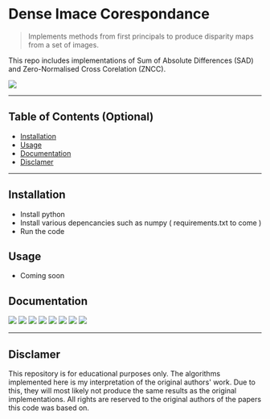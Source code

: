 # Dense Imace Corespondance

> Implements methods from first principals to produce disparity maps from a set of images.

This repo includes implementations of Sum of Absolute Differences (SAD) and Zero-Normalised Cross Corelation (ZNCC).

![](/mnt/1C562D12562CEDE8/Repos/Uni/Split_Eai733/Code/assignment2/dense-correspondence-based-reconstruction/docs/pngs/ZNCC_im6.png)

---

## Table of Contents (Optional)

- [Installation](#installation)
- [Usage](#usage)
- [Documentation](#documentation)
- [Disclamer](#disclamer)


---


## Installation

- Install python
- Install various depencancies such as numpy ( requirements.txt to come )
- Run the code

## Usage

- Coming soon

## Documentation

![](docs/pngs/report-12.png)
![](docs/pngs/report-13.png)
![](docs/pngs/report-14.png)
![](docs/pngs/report-15.png)
![](docs/pngs/report-16.png)
![](docs/pngs/report-17.png)
![](docs/pngs/report-18.png)
![](docs/pngs/report-37.png)

---

## Disclamer

This repository is for educational purposes only. The algorithms implemented here is my interpretation of the original authors' work. Due to this, they will most likely not produce the same results as the original implementations. All rights are reserved to the original authors of the papers this code was based on. 

